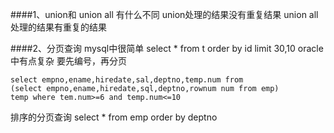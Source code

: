 ####1、union和   union all   有什么不同
union处理的结果没有重复结果
union all 处理的结果有重复的结果

####2、分页查询
mysql中很简单
select * from t  order by id limit 30,10
oracle中有点复杂
要先编号，再分页
```
select empno,ename,hiredate,sal,deptno,temp.num from
(select empno,ename,hiredate,sql,deptno,rownum num from emp) 
temp where tem.num>=6 and temp.num<=10
```
排序的分页查询
select * from emp order by deptno

